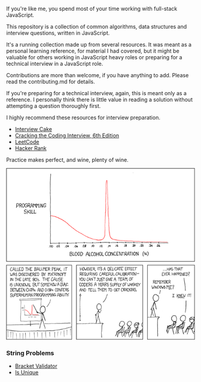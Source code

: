 
If you're like me, you spend most of your time working with full-stack JavaScript.

This repository is a collection of common algorithms, data structures and interview
questions, written in JavaScript.

It's a running collection made up from several resources. It was meant as a personal
learning reference, for material I had covered, but it might be valuable for others
working in JavaScript heavy roles or preparing for a technical interview in a JavaScript
role.

Contributions are more than welcome, if you have anything to add. Please read the
contributing.md for details.

If you're preparing for a technical interview, again, this is meant only as a reference.
I personally think there is little value in reading a solution without attempting
a question thoroughly first.

I highly recommend these resources for interview preparation.

* [Interview Cake](https://www.interviewcake.com)
* [Cracking the Coding Interview, 6th Edition](https://www.careercup.com/book)
* [LeetCode](https://leetcode.com/)
* [Hacker Rank](https://www.hackerrank.com/)

Practice makes perfect, and wine, plenty of wine.

![alt tag](/ballmer_peak.png)

### String Problems

* [Bracket Validator](/assets/strings/questions/bracket_validator/bracket_validator.js)
* [Is Unique](/assets/strings/questions/is_unique/is_unique.js)


